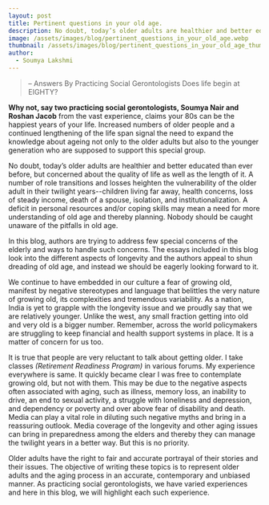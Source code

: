 ```yaml
---
layout: post
title: Pertinent questions in your old age.
description: No doubt, today’s older adults are healthier and better educated than ever before, but concerned about the quality of life as well as the length of it.
image: /assets/images/blog/pertinent_questions_in_your_old_age.webp
thumbnail: /assets/images/blog/pertinent_questions_in_your_old_age_thumbnail.webp
author:
  - Soumya Lakshmi
---
```



> – Answers By Practicing Social Gerontologists 
> Does life begin at EIGHTY? 

**Why not, say two practicing social gerontologists, Soumya Nair and Roshan Jacob** from the vast experience, claims your 80s can be the happiest years of your life. Increased numbers of older people and a continued lengthening of the life span signal the need to expand the knowledge about ageing not only to the older adults but also to the younger generation who are supposed to support this special group. 

No doubt, today’s older adults are healthier and better educated than ever before, but concerned about the quality of life as well as the length of it. A number of role transitions and losses heighten the vulnerability of the older adult in their twilight years--children living far away, health concerns, loss of steady income, death of a spouse, isolation, and institutionalization. A deficit in personal resources and/or coping skills may mean a need for more understanding of old age and thereby planning. Nobody should be caught unaware of the pitfalls in old age.

In this blog, authors are trying to address few special concerns of the elderly and ways to handle such concerns. The essays included in this blog look into the different aspects of longevity and the authors appeal to shun dreading of old age, and instead we should be eagerly looking forward to it.

We continue to have embedded in our culture a fear of growing old, manifest by negative stereotypes and language that belittles the very nature of growing old, its complexities and tremendous variability. As a nation, India is yet to grapple with the longevity issue and we proudly say that we are relatively younger. Unlike the west, any small fraction getting into old and very old is a bigger number. Remember, across the world policymakers are struggling to keep financial and health support systems in place. It is a matter of concern for us too.

It is true that people are very reluctant to talk about getting older. I take classes *(Retirement Readiness Program)* in various forums. My experience everywhere is same. It quickly became clear I was free to contemplate growing old, but not with them. This may be due to the negative aspects often associated with aging, such as illness, memory loss, an inability to drive, an end to sexual activity, a struggle with loneliness and depression, and dependency or poverty and over above fear of disability and death. Media can play a vital role in diluting such negative myths and bring in a reassuring outlook. Media coverage of the longevity and other aging issues can bring in preparedness among the elders and thereby they can manage the twilight years in a better way. But this is no priority. 

Older adults have the right to fair and accurate portrayal of their stories and their issues. The objective of writing these topics is to represent older adults and the aging process in an accurate, contemporary and unbiased manner. As practicing social gerontologists, we have varied experiences and here in this blog, we will highlight each such experience. 


